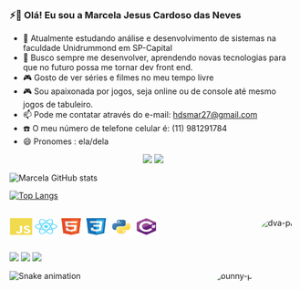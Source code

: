 ### ⚡🐹 Olá! Eu sou a Marcela Jesus Cardoso das Neves 


- 🌱  Atualmente estudando análise e desenvolvimento de sistemas na faculdade Unidrummond em SP-Capital
- 🌱  Busco sempre me desenvolver, aprendendo novas tecnologias para que no futuro possa me tornar dev front end.
- 🎮 Gosto de ver séries e filmes no meu tempo livre
- 🎮  Sou apaixonada por jogos, seja online ou de console até mesmo jogos de tabuleiro.
- 📫  Pode me contatar através do e-mail: hdsmar27@gmail.com 
-  ☎️ O meu número de telefone celular é: (11) 981291784
- 😄 Pronomes : ela/dela


<div align="center">
<img height="150em" src="https://github-profile-summary-cards.vercel.app/api/cards/profile-details?username=marcelajcn&theme=dracula"/> 
 <img height="150em" src="https://github-readme-streak-stats.herokuapp.com/?user=marcelajcn&theme=dracula&hide_border=true"/>
</div>

![Marcela GitHub stats](https://github-readme-stats.vercel.app/api?username=marcelajcn&show_icons=true&theme=dracula&hide)

[![Top Langs](https://github-readme-stats.vercel.app/api/top-langs/?username=marcelajcn&layout=compact)](https://github.com/marcelajcn/github-readme-stats=true&show_icons=true&theme=dracula&hide)



<div style="display: inline_block"><br>
  <img align="center" alt="Ma-Js" height="30" width="40" src="https://raw.githubusercontent.com/devicons/devicon/master/icons/javascript/javascript-plain.svg">
  <img align="center" alt="Ma-React" height="30" width="40" src="https://raw.githubusercontent.com/devicons/devicon/master/icons/react/react-original.svg">
  <img align="center" alt="Ma-HTML" height="30" width="40" src="https://raw.githubusercontent.com/devicons/devicon/master/icons/html5/html5-original.svg">
  <img align="center" alt="Ma-CSS" height="30" width="40" src="https://raw.githubusercontent.com/devicons/devicon/master/icons/css3/css3-original.svg">
  <img align="center" alt="Ma-Python" height="30" width="40" src="https://raw.githubusercontent.com/devicons/devicon/master/icons/python/python-original.svg">
  <img align="center" alt="Ma-Csharp" height="30" width="40" src="https://raw.githubusercontent.com/devicons/devicon/master/icons/csharp/csharp-original.svg">
  <img align="right" alt="dva-pic" height="150" style="border-radius:50px;" src="https://64.media.tumblr.com/026bb40fc74ae2d1e3e292f9aa3c9cff/tumblr_pduz8uxyHM1r3xm9no2_500.gif?width=676&height=676">
</div>
  
  ##
 
<div> 

     
  <a href="https://instagram.com/ximoonlightz" target="_blank"><img src="https://img.shields.io/badge/-Instagram-%23E4405F?style=for-the-badge&logo=instagram&logoColor=white" target="_blank"></a>
  <a href = "mailto:hdsmar27@gmail.com"><img src="https://img.shields.io/badge/-Gmail-%23333?style=for-the-badge&logo=gmail&logoColor=white" target="_blank"></a>
  <a href="https://www.linkedin.com/in/marcela-cardoso-b7a151bb/" target="_blank"><img src="https://img.shields.io/badge/-LinkedIn-%230077B5?style=for-the-badge&logo=linkedin&logoColor=white" target="_blank"></a> 
 
 </a>    <img align="right" alt="bunny-pic" height="150" style="border-radius:50px;" src="https://th.bing.com/th/id/R.22bb27b4899001c83b0282a84f692c8a?rik=%2f9UfLlRFSYc9uQ&riu=http%3a%2f%2fpa1.narvii.com%2f6415%2f77158f5c30a1fb4d3c3e6d4e9c5e1462cb23f9dc_00.gif&ehk=ZqDqL6tYnlOJNT4aYFeHAZGnwI%2fo5UM%2bxihyLi%2b1vn4%3d&risl=&pid=ImgRaw&r=0?width=676&height=676">
</div>


     
 
  
  ![Snake animation](https://github.com/marcelajcn/marcelajcn/blob/output/github-contribution-grid-snake.svg)



 
 
</div>

  
  
